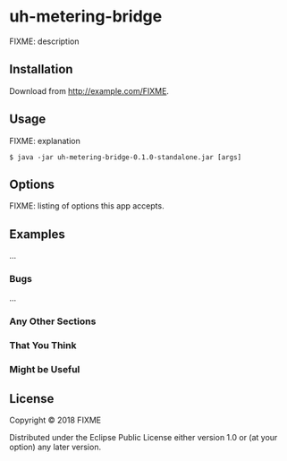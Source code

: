 # uh-metering-bridge

FIXME: description

## Installation

Download from http://example.com/FIXME.

## Usage

FIXME: explanation

    $ java -jar uh-metering-bridge-0.1.0-standalone.jar [args]

## Options

FIXME: listing of options this app accepts.

## Examples

...

### Bugs

...

### Any Other Sections
### That You Think
### Might be Useful

## License

Copyright © 2018 FIXME

Distributed under the Eclipse Public License either version 1.0 or (at
your option) any later version.
